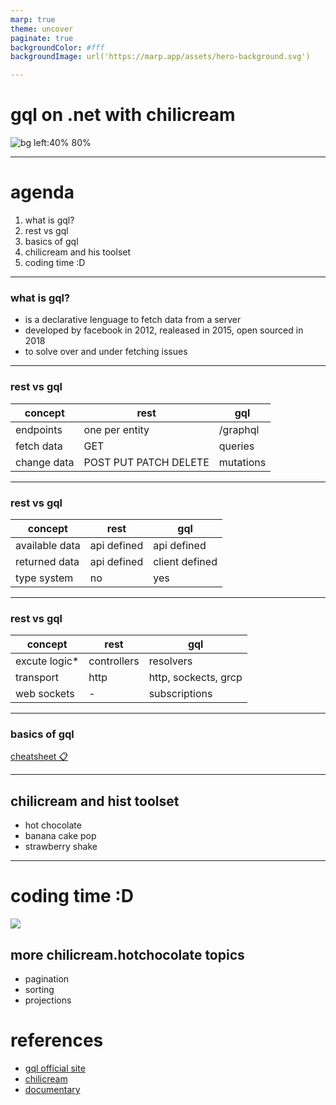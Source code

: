 ```yaml
---
marp: true
theme: uncover
paginate: true
backgroundColor: #fff
backgroundImage: url('https://marp.app/assets/hero-background.svg')

---
```

# gql on .net with chilicream

![bg left:40% 80%](https://raw.githubusercontent.com/ChilliCream/hotchocolate/main/website/static/resources/hotchocolate-banner.svg)

---
# agenda

1. what is gql?
2. rest vs gql
3. basics of gql
4. chilicream and his toolset
5. coding time :D

---
### what is gql?

- is a declarative lenguage to fetch data from a server
- developed by facebook in 2012, realeased in 2015, open sourced in 2018
- to solve over and under fetching issues

---
### rest vs gql

| concept        | rest                  | gql           |
|----------------|-----------------------|---------------|
| endpoints      | one per entity        | /graphql      |
| fetch data     | GET                   | queries       |
| change data    | POST PUT PATCH DELETE | mutations     |

---
### rest vs gql

| concept        | rest       | gql           |
|----------------|------------|---------------|
| available data | api defined | api defined    |
| returned data  | api defined | client defined |
| type system    | no         | yes           |

---
### rest vs gql

| concept        | rest        | gql                  |
|----------------|-------------|----------------------|
| excute logic*  | controllers | resolvers            |
| transport      | http        | http, sockects, grcp | 
| web sockets    | -           | subscriptions        |

---
### basics of gql

[cheatsheet 📋](https://devhints.io/graphql)

---
## chilicream and hist toolset

- hot chocolate
- banana cake pop
- strawberry shake

---
# coding time :D

![](https://miro.medium.com/max/1400/0*oyD7ekV-hMU91h4J.png)

## more chilicream.hotchocolate topics

- pagination 
- sorting
- projections

# references

- [gql official site](https://graphql.org/)
- [chilicream](https://chillicream.com/)
- [documentary](https://www.youtube.com/watch?v=783ccP__No8)